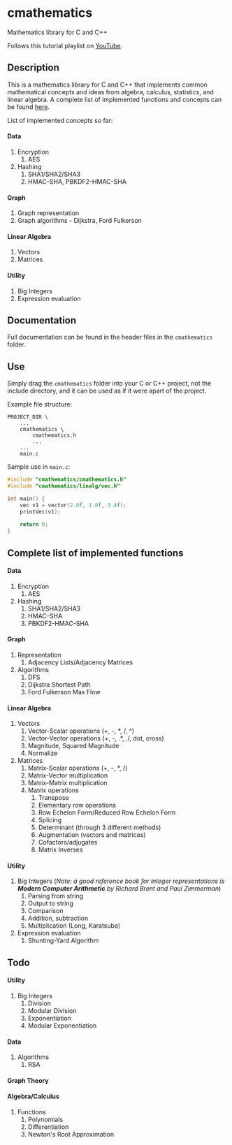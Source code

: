 # cmathematics
Mathematics library for C and C++

Follows this tutorial playlist on [YouTube](https://www.youtube.com/playlist?list=PLysLvOneEETMjrK5N-PLIYhZKwmxjGs2-).

## Description
This is a mathematics library for C and C++ that implements common mathematical concepts and ideas from algebra, calculus, statistics, and linear algebra. A complete list of implemented functions and concepts can be found [here](#complete-list-of-functions).

List of implemented concepts so far:
#### Data
1) Encryption
   1) AES
2) Hashing
   1) SHA1/SHA2/SHA3
   2) HMAC-SHA, PBKDF2-HMAC-SHA
#### Graph
1) Graph representation
2) Graph algorithms - Dijkstra, Ford Fulkerson
#### Linear Algebra
1) Vectors
2) Matrices
#### Utility
1) Big Integers
2) Expression evaluation

## Documentation
Full documentation can be found in the header files in the `cmathematics` folder.

## Use
Simply drag the `cmathematics` folder into your C or C++ project, not the include directory, and it can be used as if it were apart of the project.

Example file structure:
```
PROJECT_DIR \
    ...
    cmathematics \
    	cmathematics.h
        ...
    ...
    main.c
```

Sample use in `main.c`:
```c
#include "cmathematics/cmathematics.h"
#include "cmathematics/linalg/vec.h"

int main() {
    vec v1 = vector(2.0f, 1.0f, 3.4f);
    printVec(v1);
    
    return 0;
}
```

## Complete list of implemented functions
#### Data
1) Encryption
   1) AES
2) Hashing
   1) SHA1/SHA2/SHA3
   2) HMAC-SHA
   3) PBKDF2-HMAC-SHA
#### Graph
1) Representation
    1) Adjacency Lists/Adjacency Matrices
1) Algorithms
    1) DFS
    2) Dijkstra Shortest Path
    3) Ford Fulkerson Max Flow
#### Linear Algebra
1) Vectors
	1) Vector-Scalar operations (+, -, *, /, ^)
    2) Vector-Vector operations (+, -, .*, ./, dot, cross)
    3) Magnitude, Squared Magnitude
    4) Normalize
2) Matrices
    1) Matrix-Scalar operations (+, -, *, /)
    2) Matrix-Vector multiplication
    3) Matrix-Matrix multiplication
    4) Matrix operations
        1) Transpose
        2) Elementary row operations
        3) Row Echelon Form/Reduced Row Echelon Form
        4) Splicing
        5) Determinant (through 3 different methods)
        6) Augmentation (vectors and matrices)
        7) Cofactors/adjugates
        8) Matrix Inverses
#### Utility
1) Big Integers (*Note: a good reference book for integer representations is **Modern Computer Arithmetic** by Richard Brent and Paul Zimmerman*)
    1) Parsing from string
    2) Output to string
    3) Comparison
    4) Addition, subtraction
    5) Multiplication (Long, Karatsuba)
2) Expression evaluation
    1) Shunting-Yard Algorithm

## Todo
#### Utility
1) Big Integers
    1) Division
    2) Modular Division
    3) Exponentiation
    4) Modular Exponentiation
#### Data
1) Algorithms
    1) RSA
#### Graph Theory
#### Algebra/Calculus
1) Functions
    1) Polynomials
    2) Differentiation
    3) Newton's Root Approximation